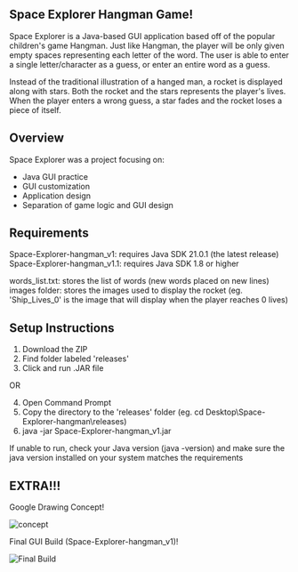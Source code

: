 ## Space Explorer Hangman Game!
Space Explorer is a Java-based GUI application based off of the popular children's game Hangman. Just like Hangman, the player will be only given empty spaces representing each letter of the word. The user is able to enter a single letter/character as a guess, or enter an entire word as a guess. 

Instead of the traditional illustration of a hanged man, a rocket is displayed along with stars. Both the rocket and the stars represents the player's lives. When the player enters a wrong guess, a star fades and the rocket loses a piece of itself.

## Overview
Space Explorer was a project focusing on:
- Java GUI practice
- GUI customization
- Application design
- Separation of game logic and GUI design

## Requirements
Space-Explorer-hangman_v1: requires Java SDK 21.0.1 (the latest release)
Space-Explorer-hangman_v1.1: requires Java SDK 1.8 or higher

words_list.txt: stores the list of words (new words placed on new lines)
images folder: stores the images used to display the rocket (eg. 'Ship_Lives_0' is the image that will display when the player reaches 0 lives)

## Setup Instructions
1. Download the ZIP
2. Find folder labeled 'releases'
3. Click and run .JAR file

OR

4. Open Command Prompt
5. Copy the directory to the 'releases' folder (eg. cd Desktop\Space-Explorer-hangman\releases)
6. java -jar Space-Explorer-hangman_v1.jar

If unable to run, check your Java version (java -version) and make sure the java version installed on your system matches the requirements

## EXTRA!!!
Google Drawing Concept!

![concept](https://github.com/MarkieSalzwedel/Space-Explorer-hangman/assets/119880237/cea832dc-1a5d-4400-a9b4-3c5b7a599963)


Final GUI Build (Space-Explorer-hangman_v1)!

![Final Build](https://github.com/MarkieSalzwedel/Space-Explorer-hangman/assets/119880237/ea947cde-9a69-4175-97b9-fcec5edab994)

